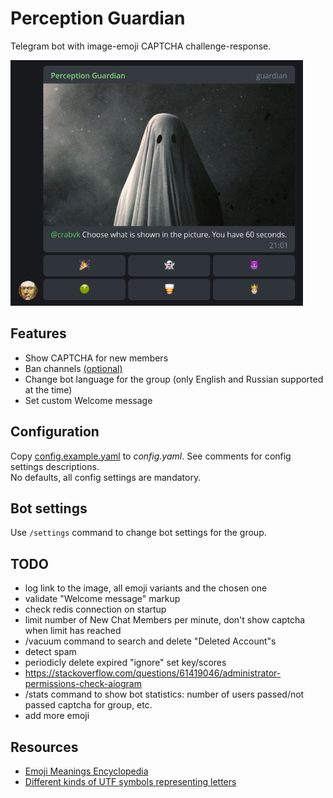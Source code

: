 # Perception Guardian

Telegram bot with image-emoji CAPTCHA challenge-response.

<img src="example.png" alt="example" width="468" height="393"/>

## Features

* Show CAPTCHA for new members
* Ban channels [(optional)](#bot-settings)
* Change bot language for the group (only English and Russian supported at the time)
* Set custom Welcome message

## Configuration

Copy [config.example.yaml](config.example.yaml) to *config.yaml*. See comments for config settings descriptions.  
No defaults, all config settings are mandatory.

## Bot settings

Use `/settings` command to change bot settings for the group.

## TODO

* log link to the image, all emoji variants and the chosen one
* validate "Welcome message" markup
* check redis connection on startup
* limit number of New Chat Members per minute, don't show captcha when limit has reached
* /vacuum command to search and delete "Deleted Account"s
* detect spam
* periodicly delete expired "ignore" set key/scores
* https://stackoverflow.com/questions/61419046/administrator-permissions-check-aiogram
* /stats command to show bot statistics: number of users passed/not passed captcha for group, etc.
* add more emoji

## Resources

* [Emoji Meanings Encyclopedia](https://emojis.wiki/)
* [Different kinds of UTF symbols representing letters](https://util.unicode.org/UnicodeJsps/list-unicodeset.jsp?a=[%3AIdn_Mapping%3Da%3A])
